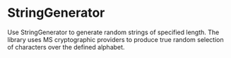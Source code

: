 # StringGenerator

Use StringGenerator to generate random strings of specified length. The library uses MS cryptographic providers to produce true random selection of characters over the defined alphabet.
